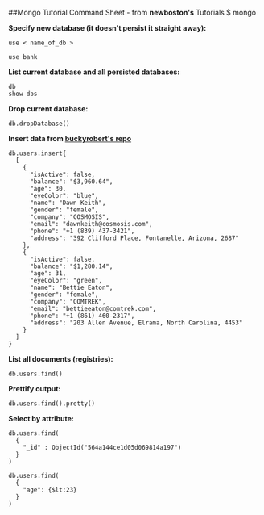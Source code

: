 ##Mongo Tutorial Command Sheet - from ****newboston's**** Tutorials
$ mongo

**Specify new database (it doesn't persist it straight away):**
```
use < name_of_db >
```
```
use bank
```

**List current database and all persisted databases:**
```
db
show dbs
```

**Drop current database:**
```
db.dropDatabase()
```
**Insert data from [buckyrobert's repo](https://github.com/buckyroberts/Source-Code-from-Tutorials/blob/master/Other/SampleJsonData/fake_bank_data.json)**
```
db.users.insert{
  [
    {
      "isActive": false,
      "balance": "$3,960.64",
      "age": 30,
      "eyeColor": "blue",
      "name": "Dawn Keith",
      "gender": "female",
      "company": "COSMOSIS",
      "email": "dawnkeith@cosmosis.com",
      "phone": "+1 (839) 437-3421",
      "address": "392 Clifford Place, Fontanelle, Arizona, 2687"
    },
    {
      "isActive": false,
      "balance": "$1,280.14",
      "age": 31,
      "eyeColor": "green",
      "name": "Bettie Eaton",
      "gender": "female",
      "company": "COMTREK",
      "email": "bettieeaton@comtrek.com",
      "phone": "+1 (861) 460-2317",
      "address": "203 Allen Avenue, Elrama, North Carolina, 4453"
    }
  ]
}
```

**List all documents (registries):**
```
db.users.find()
```

**Prettify output:**
```
db.users.find().pretty()
```

**Select by attribute:**
```
db.users.find(
  {
    "_id" : ObjectId("564a144ce1d05d069814a197")
  }
)
```
```
db.users.find(
  {
    "age": {$lt:23}
  }
)
```

